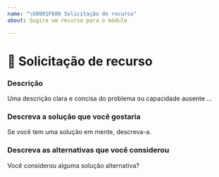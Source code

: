 ```yaml
---
name: "\U0001F680 Solicitação de recurso"
about: Sugira um recurso para o módulo

---
```

<!--🔅🔅🔅🔅🔅🔅🔅🔅🔅🔅🔅🔅🔅🔅🔅🔅🔅🔅🔅🔅🔅🔅🔅🔅🔅🔅🔅🔅🔅🔅🔅

Oh, olá!

Para agilizar o processamento de problemas, pesquise os problemas abertos e fechados antes de enviar um novo.
Os problemas existentes geralmente contêm informações sobre soluções alternativas, resolução ou atualizações de progresso.

🔅🔅🔅🔅🔅🔅🔅🔅🔅🔅🔅🔅🔅🔅🔅🔅🔅🔅🔅🔅🔅🔅🔅🔅🔅🔅🔅🔅🔅🔅🔅🔅🔅-->


# 🚀 Solicitação de recurso

### Descrição
<!-- ✍️--> Uma descrição clara e concisa do problema ou capacidade ausente ...


### Descreva a solução que você gostaria
<!-- ✍️--> Se você tem uma solução em mente, descreva-a.


### Descreva as alternativas que você considerou
<!-- ✍️--> Você considerou alguma solução alternativa?
